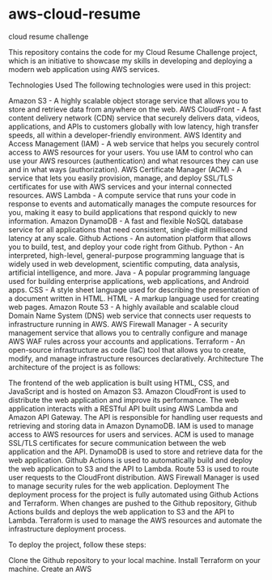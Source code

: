 # aws-cloud-resume
cloud resume challenge

This repository contains the code for my Cloud Resume Challenge project, which is an initiative to showcase my skills in developing and deploying a modern web application using AWS services.

Technologies Used
The following technologies were used in this project:

Amazon S3 - A highly scalable object storage service that allows you to store and retrieve data from anywhere on the web.
AWS CloudFront - A fast content delivery network (CDN) service that securely delivers data, videos, applications, and APIs to customers globally with low latency, high transfer speeds, all within a developer-friendly environment.
AWS Identity and Access Management (IAM) - A web service that helps you securely control access to AWS resources for your users. You use IAM to control who can use your AWS resources (authentication) and what resources they can use and in what ways (authorization).
AWS Certificate Manager (ACM) - A service that lets you easily provision, manage, and deploy SSL/TLS certificates for use with AWS services and your internal connected resources.
AWS Lambda - A compute service that runs your code in response to events and automatically manages the compute resources for you, making it easy to build applications that respond quickly to new information.
Amazon DynamoDB - A fast and flexible NoSQL database service for all applications that need consistent, single-digit millisecond latency at any scale.
Github Actions - An automation platform that allows you to build, test, and deploy your code right from Github.
Python - An interpreted, high-level, general-purpose programming language that is widely used in web development, scientific computing, data analysis, artificial intelligence, and more.
Java - A popular programming language used for building enterprise applications, web applications, and Android apps.
CSS - A style sheet language used for describing the presentation of a document written in HTML.
HTML - A markup language used for creating web pages.
Amazon Route 53 - A highly available and scalable cloud Domain Name System (DNS) web service that connects user requests to infrastructure running in AWS.
AWS Firewall Manager - A security management service that allows you to centrally configure and manage AWS WAF rules across your accounts and applications.
Terraform - An open-source infrastructure as code (IaC) tool that allows you to create, modify, and manage infrastructure resources declaratively.
Architecture
The architecture of the project is as follows:

The frontend of the web application is built using HTML, CSS, and JavaScript and is hosted on Amazon S3.
Amazon CloudFront is used to distribute the web application and improve its performance.
The web application interacts with a RESTful API built using AWS Lambda and Amazon API Gateway. The API is responsible for handling user requests and retrieving and storing data in Amazon DynamoDB.
IAM is used to manage access to AWS resources for users and services.
ACM is used to manage SSL/TLS certificates for secure communication between the web application and the API.
DynamoDB is used to store and retrieve data for the web application.
Github Actions is used to automatically build and deploy the web application to S3 and the API to Lambda.
Route 53 is used to route user requests to the CloudFront distribution.
AWS Firewall Manager is used to manage security rules for the web application.
Deployment
The deployment process for the project is fully automated using Github Actions and Terraform. When changes are pushed to the Github repository, Github Actions builds and deploys the web application to S3 and the API to Lambda. Terraform is used to manage the AWS resources and automate the infrastructure deployment process.

To deploy the project, follow these steps:

Clone the Github repository to your local machine.
Install Terraform on your machine.
Create an AWS
